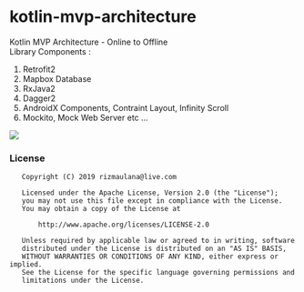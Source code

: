 # kotlin-mvp-architecture

Kotlin MVP Architecture - Online to Offline
<br/>
Library Components :
1. Retrofit2
2. Mapbox Database
3. RxJava2
4. Dagger2
5. AndroidX Components, Contraint Layout, Infinity Scroll
6. Mockito, Mock Web Server
etc ...

<img src="https://docs.google.com/uc?id=1YZOEVCcc9FgaQDjiYpZ35BGdZoYFSvqR"/>



### License
```
   Copyright (C) 2019 rizmaulana@live.com

   Licensed under the Apache License, Version 2.0 (the "License");
   you may not use this file except in compliance with the License.
   You may obtain a copy of the License at

       http://www.apache.org/licenses/LICENSE-2.0

   Unless required by applicable law or agreed to in writing, software
   distributed under the License is distributed on an "AS IS" BASIS,
   WITHOUT WARRANTIES OR CONDITIONS OF ANY KIND, either express or implied.
   See the License for the specific language governing permissions and
   limitations under the License.
```

